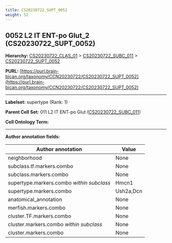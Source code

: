 ```yaml
---
title: CS20230722_SUPT_0052
weight: 52
---
```

## 0052 L2 IT ENT-po Glut_2 (CS20230722_SUPT_0052)
<b>Hierarchy: </b>
[CS20230722_CLAS_01](../CS20230722_CLAS_01) >
[CS20230722_SUBC_011](../CS20230722_SUBC_011) >
[CS20230722_SUPT_0052](../CS20230722_SUPT_0052)

**PURL:** [https://purl.brain-bican.org/taxonomy/CCN20230722/CS20230722_SUPT_0052](https://purl.brain-bican.org/taxonomy/CCN20230722/CS20230722_SUPT_0052)

---


**Labelset:** supertype (Rank: 1)

**Parent Cell Set:** 011 L2 IT ENT-po Glut ([CS20230722_SUBC_011](../CS20230722_SUBC_011))



**Cell Ontology Term:** 

[MARKER GENES.]: #


---

[TRANSFERRED ANNOTATIONS.]: #


[AUTHOR ANNOTATION FIELDS.]: #


**Author annotation fields:**

| Author annotation | Value |
|-------------------|-------|
|neighborhood|None|
|subclass.tf.markers.combo|None|
|subclass.markers.combo|None|
|supertype.markers.combo _within subclass_|Hmcn1|
|supertype.markers.combo|Ush2a,Dcn|
|anatomical_annotation|None|
|merfish.markers.combo|None|
|cluster.TF.markers.combo|None|
|cluster.markers.combo _within subclass_|None|
|cluster.markers.combo|None|
